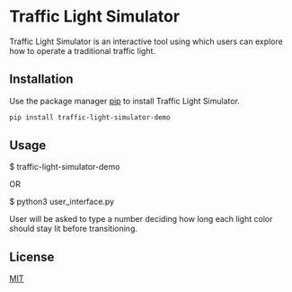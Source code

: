 # Traffic Light Simulator

Traffic Light Simulator is an interactive tool using which users can explore how to operate a traditional traffic light.

## Installation

Use the package manager [pip](https://pip.pypa.io/en/stable/) to install Traffic Light Simulator.

```bash
pip install traffic-light-simulator-demo
```

## Usage
 $ traffic-light-simulator-demo
 
OR

 $ python3 user_interface.py


User will be asked to type a number deciding how long each light color should stay lit before transitioning.

## License

[MIT](https://choosealicense.com/licenses/mit/)
